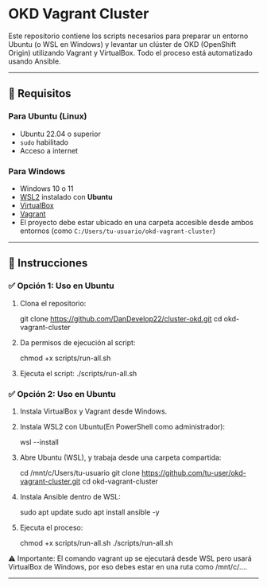 # OKD Vagrant Cluster

Este repositorio contiene los scripts necesarios para preparar un entorno Ubuntu (o WSL en Windows) y levantar un clúster de OKD (OpenShift Origin) utilizando Vagrant y VirtualBox. Todo el proceso está automatizado usando Ansible.

---

## 🧰 Requisitos

### Para Ubuntu (Linux)

- Ubuntu 22.04 o superior
- `sudo` habilitado
- Acceso a internet

### Para Windows

- Windows 10 o 11
- [WSL2](https://learn.microsoft.com/es-es/windows/wsl/) instalado con **Ubuntu**
- [VirtualBox](https://www.virtualbox.org/wiki/Downloads)
- [Vagrant](https://developer.hashicorp.com/vagrant/downloads)
- El proyecto debe estar ubicado en una carpeta accesible desde ambos entornos (como `C:/Users/tu-usuario/okd-vagrant-cluster`)

---

## 🚀 Instrucciones

### ✅ Opción 1: Uso en Ubuntu

1. Clona el repositorio:

   git clone https://github.com/DanDevelop22/cluster-okd.git
   cd okd-vagrant-cluster

2. Da permisos de ejecución al script:

    chmod +x scripts/run-all.sh

3. Ejecuta el script:
    ./scripts/run-all.sh

### ✅ Opción 2: Uso en Ubuntu

1. Instala VirtualBox y Vagrant desde Windows.

2. Instala WSL2 con Ubuntu(En PowerShell como administrador):

    wsl --install

3. Abre Ubuntu (WSL), y trabaja desde una carpeta compartida:

    cd /mnt/c/Users/tu-usuario
    git clone https://github.com/tu-user/okd-vagrant-cluster.git
    cd okd-vagrant-cluster

4. Instala Ansible dentro de WSL:

    sudo apt update
    sudo apt install ansible -y

5. Ejecuta el proceso:
    
   chmod +x scripts/run-all.sh
    ./scripts/run-all.sh 

⚠️ Importante: El comando vagrant up se ejecutará desde WSL pero usará VirtualBox de Windows, por eso debes estar en una ruta como /mnt/c/....

---